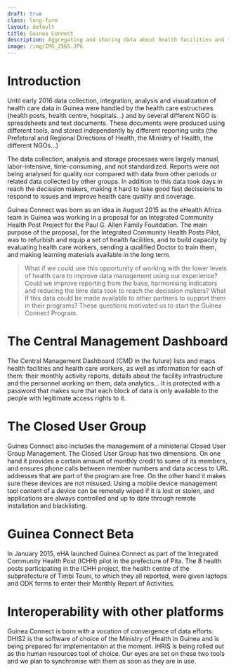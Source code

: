 ```yaml
---
draft: true
class: long-form
layout: default
title: Guinea Connect
description: Aggregating and sharing data about health facilities and their activities, infrastructures and personnel to support the decission making process in the Guinean public health systems and ultimately improving availability and quality of care.
image: /img/IMG_2565.JPG
---
```


# Introduction

Until early 2016 data collection, integration, analysis and visualization of health care data in Guinea were handled by the health care estructures (health posts, health centre, hospitals...) and by several different NGO is spreadsheets and text documents. These documents were produced using different tools, and stored independently by different reporting units (the Prefetoral and Regional Directions of Health, the Ministry of Health, the different NGOs...) 

The data collection, analysis and storage processes were largely manual, labor-intensive, time-consuming, and not standardized. Reports were not being analysed for quality nor compared with data from other periods or related data collected by other groups. In addition to this data took days in reach the decission makers, making it hard to take good fast decissions to respond to issues and improve health care quality and coverage.

Guinea Connect was born as an idea in August 2015 as the eHealth Africa team in Guinea was working in a proposal for an Integrated Community Health Post Project for the Paul G. Allen Family Foundation. The main purpose of the proposal, for the Integrated Community Health Posts Pilot, was to refurbish and equip a set of health facilities, and to build capacity by evaluating health care workers, sending a qualified Doctor to train them, and making learning materials available in the long term.

> What if we could use this opportunity of working with the lower levels of health care to improve data management using our experience? Could we improve reporting from the base, harmonising indicators and reducing the time data took to reach the decission makers? What if this data could be made available to other partners to support them in their programs? These questions motivated us to start the Guinea Connect Program.

# The Central Management Dashboard

The Central Management Dashboard (CMD in the future) lists and maps health facilities and health care workers, as well as information for each of them: their monthly activity reports, details about the facility infrastructure and the personnel working on them, data analytics... It is protected with a password that makes sure that each block of data is only available to the people with legitimate access rights to it.

# The Closed User Group

Guinea Connect also includes the management of a ministerial Closed User Group Management. The Closed User Group has two dimensions. On one hand it provides a certain amount of monthly credit to some of its members, and ensures phone calls between member numbers and data access to URL addresses that are part of the program are free. On the other hand it makes sure these devices are not misused. Using a mobile device management tool content of a device can be remotely wiped if it is lost or stolen, and applications are always controlled and up to date through remote installation and blacklisting.

# Guinea Connect Beta

In January 2015, eHA launched Guinea Connect as part of the Integrated Community Health Post (ICHH) pilot in the prefecture of Pita. The 8 health posts participating in the ICHH project, the health centre of the subprefecture of Timbi Touni, to which they all reported, were given laptops and ODK forms to enter their Monthly Report of Activities.

# Interoperability with other platforms
Guinea Connect is born with a vocation of convergence of data efforts. DHIS2 is the software of choice of the Ministry of Health in Guinea and is being prepared for implementation at the moment. iHRIS is being rolled out as the human resources tool of choice. Our eyes are set on these two tools and we plan to synchronise with them as soon as they are in use.


